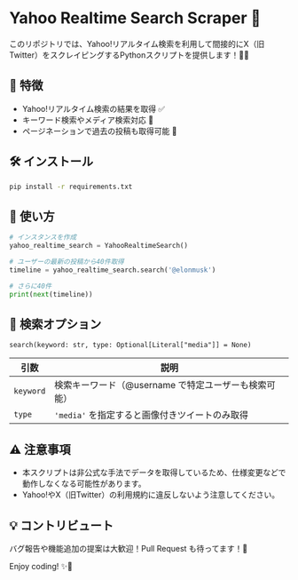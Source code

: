 # Yahoo Realtime Search Scraper 🚀

このリポジトリでは、Yahoo!リアルタイム検索を利用して間接的にX（旧Twitter）をスクレイピングするPythonスクリプトを提供します！🐍✨

## 📌 特徴
- Yahoo!リアルタイム検索の結果を取得 ✅
- キーワード検索やメディア検索対応 🎥
- ページネーションで過去の投稿も取得可能 🔄

## 🛠 インストール

```bash
pip install -r requirements.txt
```

## 🚀 使い方

```python
# インスタンスを作成
yahoo_realtime_search = YahooRealtimeSearch()

# ユーザーの最新の投稿から40件取得
timeline = yahoo_realtime_search.search('@elonmusk')

# さらに40件
print(next(timeline))
```

## 🎯 検索オプション

`search(keyword: str, type: Optional[Literal["media"]] = None)`

| 引数 | 説明 |
|------|------|
| `keyword` | 検索キーワード（@username で特定ユーザーも検索可能） |
| `type` | `'media'` を指定すると画像付きツイートのみ取得 |

## ⚠️ 注意事項
- 本スクリプトは非公式な手法でデータを取得しているため、仕様変更などで動作しなくなる可能性があります。
- Yahoo!やX（旧Twitter）の利用規約に違反しないよう注意してください。

## 💡 コントリビュート
バグ報告や機能追加の提案は大歓迎！Pull Request も待ってます！🚀

Enjoy coding! ✨🐍

